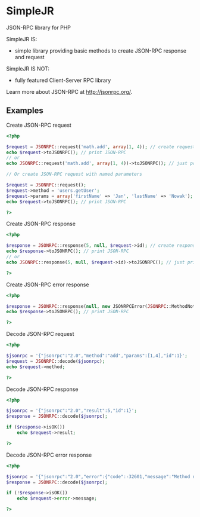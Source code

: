 # SimpleJR #
JSON-RPC library for PHP

SimpleJR IS:
- simple library providing basic methods to create JSON-RPC response and request

SimpleJR IS NOT:
- fully featured Client-Server RPC library

Learn more about JSON-RPC at <http://jsonrpc.org/>.

## Examples ##

Create JSON-RPC request
```php
<?php

$request = JSONRPC::request('math.add', array(1, 4)); // create request object
echo $request->toJSONRPC(); // print JSON-RPC
// or
echo JSONRPC::request('math.add', array(1, 4))->toJSONRPC(); // just print JSON-RPC

// Or create JSON-RPC request with named parameters

$request = JSONRPC::request();
$request->method = 'users.getUser';
$request->params = array('firstName' => 'Jan', 'lastName' => 'Nowak');
echo $request->toJSONRPC(); // print JSON-RPC

?>
```

Create JSON-RPC response
```php
<?php

$response = JSONRPC::response(5, null, $request->id); // create response object with result
echo $response->toJSONRPC(); // print JSON-RPC
// or
echo JSONRPC::response(5, null, $request->id)->toJSONRPC(); // just print JSON-RPC

?>
```

Create JSON-RPC error response
```php
<?php

$response = JSONRPC::response(null, new JSONRPCError(JSONRPC::MethodNotFound), $request->id); // create response object with result
echo $response->toJSONRPC(); // print JSON-RPC

?>
```

Decode JSON-RPC request
```php
<?php

$jsonrpc = '{"jsonrpc":"2.0","method":"add","params":[1,4],"id":1}';
$request = JSONRPC::decode($jsonrpc);
echo $request->method;

?>
```

Decode JSON-RPC response
```php
<?php

$jsonrpc = '{"jsonrpc":"2.0","result":5,"id":1}';
$response = JSONRPC::decode($jsonrpc);

if ($response->isOK())
    echo $request->result;

?>
```

Decode JSON-RPC error response
```php
<?php

$jsonrpc = '{"jsonrpc":"2.0","error":{"code":-32601,"message":"Method not found"},"id":1}';
$response = JSONRPC::decode($jsonrpc);

if (!$response->isOK())
    echo $request->error->message;

?>
```